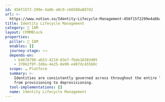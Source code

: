 ```yaml
---
id: 456f15f2-299e-4a8b-a8c9-cb0580a887d2
url: >-
  https://www.notion.so/Identity-Lifecycle-Management-456f15f2299e4a8ba8c9cb0580a887d2
title: Identity Lifecycle Management
category: 🔐 IAM
layout: CFMMBlock
properties:
  pillar: 🔐 IAM
  enables: []
  journey-stage: ⭐️⭐️
  depends-on:
    - b4678790-ab53-4219-83e7-fbde18383d05
    - 37862f9f-3d8a-4e25-8e90-e487dc455b0c
  scope: ☁️ Platform
  summary: >-
    Identities are consistently governed across throughout the entire lifecycle
    from provisioning to deprovisioning.
  tool-implementations: []
  name: Identity Lifecycle Management
---
```


